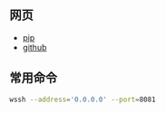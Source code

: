 

## 网页

- [pip](https://pypi.org/project/webssh/)
- [github](https://github.com/huashengdun/webssh)


## 常用命令

```bash
wssh --address='0.0.0.0' --port=8081
```
